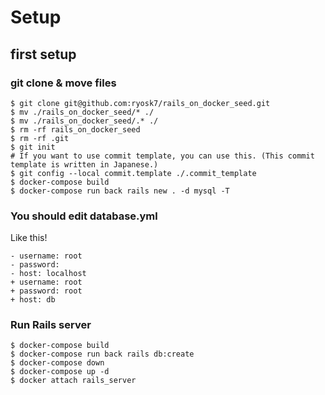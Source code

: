 # Setup
## first setup
### git clone & move files
```
$ git clone git@github.com:ryosk7/rails_on_docker_seed.git
$ mv ./rails_on_docker_seed/* ./
$ mv ./rails_on_docker_seed/.* ./
$ rm -rf rails_on_docker_seed
$ rm -rf .git
$ git init
# If you want to use commit template, you can use this. (This commit template is written in Japanese.)
$ git config --local commit.template ./.commit_template
$ docker-compose build
$ docker-compose run back rails new . -d mysql -T
```
### You should edit database.yml
Like this!
```
- username: root
- password:
- host: localhost
+ username: root
+ password: root
+ host: db
```
### Run Rails server
```
$ docker-compose build
$ docker-compose run back rails db:create
$ docker-compose down
$ docker-compose up -d
$ docker attach rails_server
```
